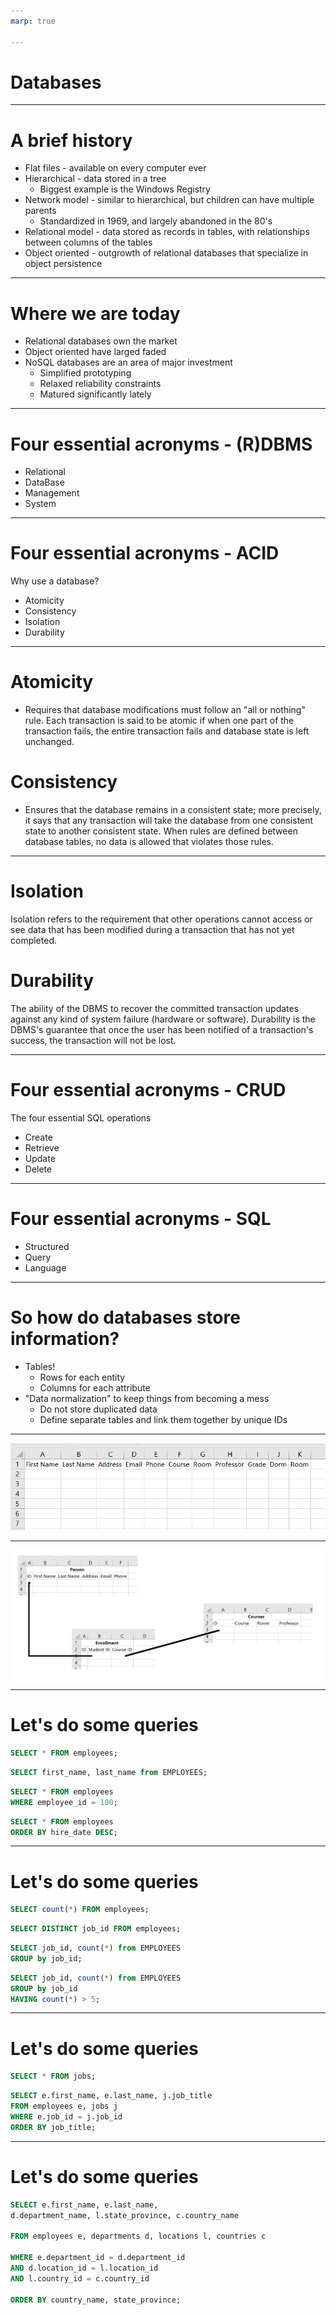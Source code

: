 ```yaml
---
marp: true

---
```

# Databases

---
# A brief history

- Flat files - available on every computer ever
- Hierarchical - data stored in a tree
  - Biggest example is the Windows Registry
- Network model - similar to hierarchical, but children can have multiple parents
  - Standardized in 1969, and largely abandoned in the 80's
- Relational model - data stored as records in tables, with relationships between columns of the tables
- Object oriented - outgrowth of relational databases that specialize in object persistence

---
# Where we are today

- Relational databases own the market
- Object oriented have larged faded
- NoSQL databases are an area of major investment
  - Simplified prototyping
  - Relaxed reliability constraints
  - Matured significantly lately

---
# Four essential acronyms - (R)DBMS

- Relational
- DataBase
- Management
- System

---
# Four essential acronyms - ACID

Why use a database?

- Atomicity
- Consistency
- Isolation
- Durability

---
# Atomicity

- Requires that database modifications must follow an "all or nothing" rule. Each transaction is said to be atomic if when one part of the transaction fails, the entire transaction fails and database state is left unchanged.

# Consistency

- Ensures that the database remains in a consistent state; more precisely, it says that any transaction will take the database from one consistent state to another consistent state. When rules are defined between database tables, no data is allowed that violates those rules.

---
# Isolation

Isolation refers to the requirement that other operations cannot access or see data that has been modified during a transaction that has not yet completed.

# Durability

The ability of the DBMS to recover the committed transaction updates against any kind of system failure (hardware or software). Durability is the DBMS's guarantee that once the user has been notified of a transaction's success, the transaction will not be lost.

---
# Four essential acronyms - CRUD

The four essential SQL operations

- Create
- Retrieve
- Update
- Delete

---
# Four essential acronyms - SQL

- Structured
- Query
- Language

---
# So how do databases store information?

- Tables!
  - Rows for each entity
  - Columns for each attribute
- "Data normalization" to keep things from becoming a mess
  - Do not store duplicated data
  - Define separate tables and link them together by unique IDs

---
![bg contain](image01.png)

---
![bg contain](image02.png)

---
# Let's do some queries

```sql
SELECT * FROM employees;
```

```sql
SELECT first_name, last_name from EMPLOYEES;
```

```sql
SELECT * FROM employees
WHERE employee_id = 100;
```

```sql
SELECT * FROM employees
ORDER BY hire_date DESC;
```

---
# Let's do some queries

```sql
SELECT count(*) FROM employees;
```

```sql
SELECT DISTINCT job_id FROM employees;
```

```sql
SELECT job_id, count(*) from EMPLOYEES
GROUP by job_id;
```

```sql
SELECT job_id, count(*) from EMPLOYEES
GROUP by job_id
HAVING count(*) > 5;
```

---
# Let's do some queries

```sql
SELECT * FROM jobs;
```

```sql
SELECT e.first_name, e.last_name, j.job_title
FROM employees e, jobs j
WHERE e.job_id = j.job_id
ORDER BY job_title;
```

---
# Let's do some queries

```sql
SELECT e.first_name, e.last_name,
d.department_name, l.state_province, c.country_name

FROM employees e, departments d, locations l, countries c

WHERE e.department_id = d.department_id
AND d.location_id = l.location_id
AND l.country_id = c.country_id

ORDER BY country_name, state_province;
```
